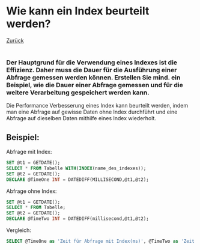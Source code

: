 # Wie kann ein Index beurteilt werden?

[Zurück](../README.md)
<br/><br/>

### Der Hauptgrund für die Verwendung eines Indexes ist die Effizienz. Daher muss die Dauer für die Ausführung einer Abfrage gemessen werden können. Erstellen Sie mind. ein Beispiel, wie die Dauer einer Abfrage gemessen und für die weitere Verarbeitung gespeichert werden kann.

Die Performance Verbesserung eines Index kann beurteilt werden, indem man eine Abfrage auf gewisse Daten ohne Index
durchführt und eine Abfrage auf dieselben Daten mithilfe eines Index wiederholt.

## Beispiel:

Abfrage mit Index:

```sql
SET @t1 = GETDATE();
SELECT * FROM Tabelle WITH(INDEX(name_des_indexes));
SET @t2 = GETDATE();
DECLARE @TimeOne INT = DATEDIFF(MILLISECOND,@t1,@t2);
```

Abfrage ohne Index:

```sql
SET @t1 = GETDATE();
SELECT * FROM Tabelle;
SET @t2 = GETDATE();
DECLARE @TimeTwo INT = DATEDIFF(millisecond,@t1,@t2);
```

Vergleich:

```sql
SELECT @TimeOne as 'Zeit für Abfrage mit Index(ms)', @TimeTwo as 'Zeit für Abfrage ohne Index(ms)', (@TimeTwo - @TimeOne) as 'Differenz(ms)';
```



